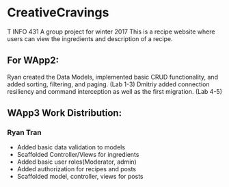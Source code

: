 # CreativeCravings
T INFO 431 A group project for winter 2017
This is a recipe website where users can view the ingredients and description of a recipe.

## For WApp2:

Ryan created the Data Models, implemented basic CRUD functionality, and added sorting, filtering, and paging. (Lab 1-3)
Dmitriy added connection resiliency and command interception as well as the first migration. (Lab 4-5)

## WApp3 Work Distribution:

### Ryan Tran
- Added basic data validation to models
- Scaffolded Controller/Views for ingredients
- Added basic user roles(Moderator, admin)
- Added authorization for recipes and posts
- Scaffolded model, controller, views for posts


